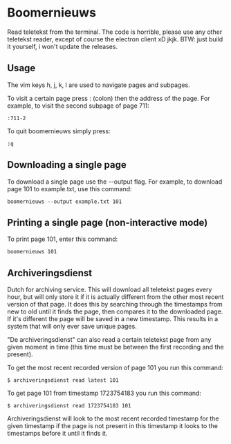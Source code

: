 # Boomernieuws

Read teletekst from the terminal.
The code is horrible, please use any other teletekst reader,
except of course the electron client xD jkjk.
BTW: just build it yourself, i won't update the releases.

## Usage

The vim keys h, j, k, l are used to navigate pages and subpages.

To visit a certain page press : (colon) then the address of the page.
For example, to visit the second subpage of page 711:
```
:711-2
```

To quit boomernieuws simply press:
```
:q
```

## Downloading a single page

To download a single page use the --output flag.
For example, to download page 101 to example.txt, use this command:
```
boomernieuws --output example.txt 101
```

## Printing a single page (non-interactive mode)

To print page 101, enter this command:
```
boomernieuws 101
```

## Archiveringsdienst

Dutch for archiving service.
This will download all teletekst pages every hour, 
but will only store it if it is actually different from the 
other most recent version of that page. 
It does this by searching through the timestamps from new to old
until it finds the page, then compares it to the downloaded page.
If it's different the page will be saved in a new timestamp.
This results in a system that will only ever save unique pages.

"De archiveringsdienst" can also read a certain teletekst page 
from any given moment in time (this time must be between the first recording and the present).

To get the most recent recorded version of page 101 you run this command:
```
$ archiveringsdienst read latest 101
```

To get page 101 from timestamp 1723754183 you run this command:
```
$ archiveringsdienst read 1723754183 101
```

Archiveringsdienst will look to the most recent recorded timestamp for the given timestamp
if the page is not present in this timestamp it looks to the timestamps before it
until it finds it.
